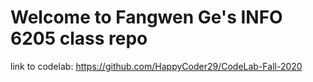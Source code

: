 # Welcome to Fangwen Ge's INFO 6205 class repo

link to codelab: https://github.com/HappyCoder29/CodeLab-Fall-2020
